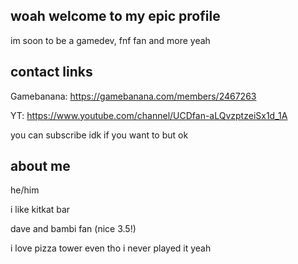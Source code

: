## woah welcome to my epic profile
im soon to be a gamedev, fnf fan and more yeah

## contact links
Gamebanana: https://gamebanana.com/members/2467263

YT: https://www.youtube.com/channel/UCDfan-aLQvzptzeiSx1d_1A

you can subscribe idk if you want to but ok

## about me
he/him 

i like kitkat bar 

dave and bambi fan (nice 3.5!)

i love pizza tower even tho i never played it yeah
<!-- useless stuff !-->


<!--
**doom699/doom699** is a ✨ _special_ ✨ repository because its `README.md` (this file) appears on your GitHub profile.

Here are some ideas to get you started:
- 🔭 I’m currently working on ...
- 🌱 I’m currently learning ...
- 👯 I’m looking to collaborate on ...
- 🤔 I’m looking for help with ...
- 💬 Ask me about ...
- 📫 How to reach me: ...
- 😄 Pronouns: ...
- ⚡ Fun fact: ...

